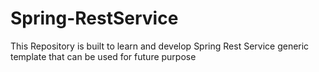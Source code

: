 # Spring-RestService
This Repository is built to learn and develop Spring Rest Service generic template that can be used for future purpose 
